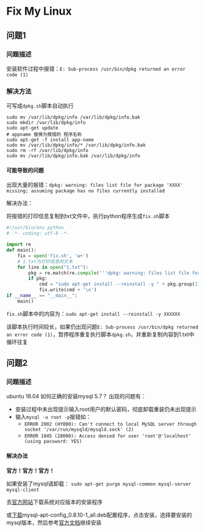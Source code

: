 # Fix My Linux

## 问题1

### 问题描述

安装软件过程中报错：`E: Sub-process /usr/bin/dpkg returned an error code (1)`

### 解决方法

可写成`dpkg.sh`脚本自动执行

```shell
sudo mv /var/lib/dpkg/info /var/lib/dpkg/info.bak
sudo mkdir /var/lib/dpkg/info
sudo apt-get update
# appname 替换为报错的 程序名称
sudo apt-get -f install app-name
sudo mv /var/lib/dpkg/info/* /var/lib/dpkg/info.bak
sudo rm -rf /var/lib/dpkg/info
sudo mv /var/lib/dpkg/info.bak /var/lib/dpkg/info
```

#### 可能导致的问题

出现大量的报错：`dpkg: warning: files list file for package 'XXXX' missing; assuming package has no files currently installed`

解决办法：

将报错的打印信息复制到txt文件中，执行python程序生成`fix.sh`脚本

```python
#!/usr/bin/env python
# -*- coding: utf-8 -*-

import re
def main():
    fix = open('fix.sh', 'w+')
    # 1.txt为打印信息的文本
    for line in open("1.txt"):
        pkg = re.match(re.compile('''dpkg: warning: files list file for package '(.+)' '''), line)
        if pkg:
            cmd = "sudo apt-get install --reinstall -y " + pkg.group(1)
            fix.write(cmd + '\n')
if __name__ == "__main__":
    main()
```

`fix.sh`脚本中的内容为：`sudo apt-get install --reinstall -y XXXXXX`

该脚本执行时间较长，如果仍出现问题`E: Sub-process /usr/bin/dpkg returned an error code (1)`，暂停程序重复执行脚本`dpkg.sh`，并重新复制内容到1.txt中循环往复

## 问题2

### 问题描述

ubuntu 18.04 如何正确的安装mysql 5.7？
出现的问题有：

- 安装过程中未出现提示输入root用户的默认密码，彻底卸载重装仍未出现提示
- 输入`mysql -u root -p`报错如：
  - `ERROR 2002 (HY000): Can't connect to local MySQL server through socket '/var/run/mysqld/mysqld.sock' (2)`
  - `ERROR 1045 (28000): Access denied for user 'root'@'localhost' (using password: YES)`

#### 解决办法

**官方！官方！官方！**

如果安装了mysql请卸载： `sudo apt-get purge mysql-common mysql-server mysql-client`

去[官方网站](https://www.mysql.com/downloads/)下载系统对应版本的安装程序

或[下载](https://dev.mysql.com/downloads/repo/apt/)mysql-apt-config_0.8.10-1_all.deb配置程序，点击安装，选择要安装的mysql版本，然后参考[官方文档](https://dev.mysql.com/doc/mysql-apt-repo-quick-guide/en/)继续安装